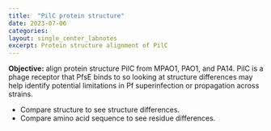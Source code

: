 ```yaml
---
title:  "PilC protein structure"
date: 2023-07-06
categories:
layout: single_center_labnotes
excerpt: Protein structure alignment of PilC
---
```


<div class="notice--info">
  <b>Objective:</b> align protein structure PilC from MPAO1, PAO1, and PA14. PilC is a phage receptor that PfsE binds to so looking at structure differences may help identify potential limitations in Pf superinfection or propagation across strains.
  <ul>
    <li>Compare structure to see structure differences.</li>
    <li>Compare amino acid sequence to see residue differences.</li>
  </ul>
</div>

